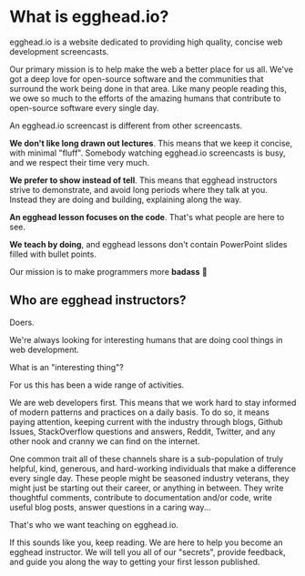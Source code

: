 # What is egghead.io?
egghead.io is a website dedicated to providing high quality, concise web development screencasts. 

Our primary mission is to help make the web a better place for us all. We've got a deep love for open-source software and the communities that surround the work being done in that area. Like many people reading this, we owe so much to the efforts of the amazing humans that contribute to open-source software every single day.

An egghead.io screencast is different from other screencasts. 

**We don't like long drawn out lectures**. This means that we keep it concise, with minimal "fluff". Somebody watching egghead.io screencasts is busy, and we respect their time very much.

**We prefer to show instead of tell**. This means that egghead instructors strive to demonstrate, and avoid long periods where they talk at you. Instead they are doing and building, explaining along the way.

**An egghead lesson focuses on the code**. That's what people are here to see. 

**We teach by doing**, and egghead lessons don't contain PowerPoint slides filled with bullet points.

Our mission is to make programmers more **badass** 👊 


## Who are egghead instructors?

Doers.

We're always looking for interesting humans that are doing cool things in web development. 

What is an "interesting thing"? 

For us this has been a wide range of activities.

We are web developers first. This means that we work hard to stay informed of modern patterns and practices on a daily basis. To do so, it means paying attention, keeping current with the industry through blogs, Github Issues, StackOverflow questions and answers, Reddit, Twitter, and any other nook and cranny we can find on the internet.

One common trait all of these channels share is a sub-population of truly helpful, kind, generous, and hard-working individuals that make a difference every single day. These people might be seasoned industry veterans, they might just be starting out their career, or anything in between. They write thoughtful comments, contribute to documentation and/or code, write useful blog posts, answer questions in a caring way...

That's who we want teaching on egghead.io.

If this sounds like you, keep reading. We are here to help you become an egghead instructor. We will tell you all of our "secrets", provide feedback, and guide you along the way to getting your first lesson published.

